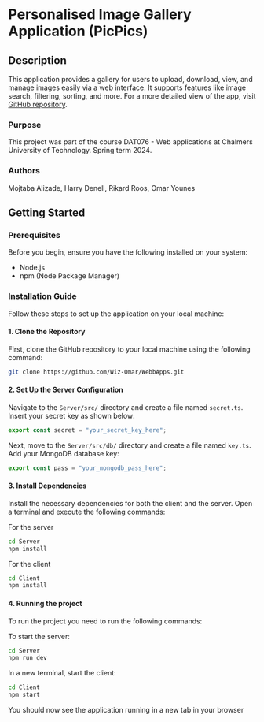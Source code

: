 # Personalised Image Gallery Application (PicPics)

## Description
This application provides a gallery for users to upload, download, view, and manage images easily via a web interface. It supports features like image search, filtering, sorting, and more. For a more detailed view of the app, visit [GitHub repository](https://github.com/Wiz-Omar/WebbApps).

### Purpose
This project was part of the course DAT076 - Web applications at Chalmers University of Technology. Spring term 2024.

### Authors
Mojtaba Alizade, Harry Denell, Rikard Roos, Omar Younes

## Getting Started

### Prerequisites
Before you begin, ensure you have the following installed on your system:
- Node.js
- npm (Node Package Manager)

### Installation Guide
Follow these steps to set up the application on your local machine:

#### 1. Clone the Repository
First, clone the GitHub repository to your local machine using the following command:
```bash
git clone https://github.com/Wiz-Omar/WebbApps.git
```

#### 2. Set Up the Server Configuration
Navigate to the `Server/src/` directory and create a file named `secret.ts`. Insert your secret key as shown below:
```typescript
export const secret = "your_secret_key_here";
```

Next, move to the `Server/src/db/` directory and create a file named `key.ts`. Add your MongoDB database key:
```typescript
export const pass = "your_mongodb_pass_here";
```

#### 3. Install Dependencies
Install the necessary dependencies for both the client and the server. Open a terminal and execute the following commands:

For the server
```bash
cd Server
npm install
```

For the client
```bash
cd Client
npm install
```

#### 4. Running the project
To run the project you need to run the following commands:

To start the server:
```bash
cd Server
npm run dev
```

In a new terminal, start the client:
```bash
cd Client
npm start
```

You should now see the application running in a new tab in your browser